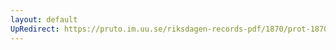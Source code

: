 ```yaml
---
layout: default
UpRedirect: https://pruto.im.uu.se/riksdagen-records-pdf/1870/prot-1870--ak--118.pdf
---
```

